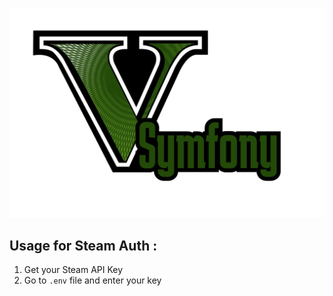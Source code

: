 ![Logo](logo.svg)

## Usage for Steam Auth : 

1. Get your Steam API Key
2. Go to ```.env``` file and enter your key 

 